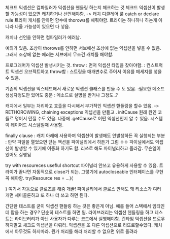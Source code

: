 체크드 익셉션은 컴파일러가 익셉션을 핸들링 하는지 체크하는 것
체크드 익셉션이 발생할 가능성이 있으면 캐치하거나 선언해야함. -> 캐치 디클레어 룰 catch or declare rule
트라이 캐치를 안하면 함수에 thorows를 해줘야함.
트라이는 하나하나 하는게 아니라 나올 가능성이 있으면 다 넣음.

캐치나 선언을 안하면 컴파일러가 에러남.

예외가 있음. 조상이 thorows를 안하면 서브에선 조상에 없는 익셉션을 넣을 수 없음. 그래서 조상에 없는 에러는 서브에서 무조건 캐치를 해야함.

프로그래머가 익셉션 발생시키는 것. throw
: 먼저 익셉션 타입을 찾아야함.
: 컨스트럭트 익셉션 오브젝트하고 throw함
: 스트링을 매개변수로 주어서 이유를 메세지를 넣을 수 있음.

기존의 익셉션을 익스테드해서 새로운 익셉션 클래스를 만들 수 도 있음.
:필요한 메소드 생성자정도만 있어도 충분
: 메소드로 설명을 받거나 그정도..?

캐치에서 일부는 처리하고 호출을 다시해서 부가적인 익셉션 핸들링을 할수 있음. -> RETHOROWING, chaining exceptions
익셉션을 만들고 . initCause 원래 원인 코들르 덯어서 던질 수도 있음. 나중에 .getCause로 어떤 익셉션인지 알 수 있음.
시스템이 레이어드 시스템일때 사용함.

finally clause
: 캐치 아래에 사용하며 익셉션이 발생해도 안발생하든 꼭 실행되는 부분
: 만약 파일을 열었으면 닫는 액션을 파이널리에서 하든가 그럼 ㅇㅇ
파이널에서도 익셉션이 발생할 수 있기에 이중화 하기도 함. 리쓰로 해도 파이널리하고 올라감.
무슨일이 있어도 실행됨

try with resoureces
useflul shortcut
파이널리 안쓰고 유용하게 사용할 수 있음.
트라이가 끝나면 자동적으로 close가 되는. 그렇기에 autocloseable 인터페이스를 구현 꼭 해야함.
try(Resource res = ...){

}
여기서 자동으로 클로즈를 해줌 개꿀! 파이널리에서 클로스 안해도 돼
리소스가 여러개면 세미콜론하고 또 하나 더 쓰고 하면 된다.

간단한 테스트를 굳이 익셉션 핸들링 하는 것은 좋은게 아님. 예를 들어 스택에서 임티인데 팝을 하는 경우? 단순히 테스트를 하면 됨.
라이브러리는 익셉션 핸들링을 하고 테스트는 라이브러리가 아닌 사용자가 다루는 코드에서 실행해야함.
런타임 익셉션을 뜨로우하지말고 체크드 익셉션을 다뤄라.
익셉션을 또 다른 익셉션으로 리뜨로할수있다. 캐치에서 아무것도 하지마라. 뭔가 처리를 해라
처리할 수 없으면 위로 올려라
